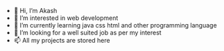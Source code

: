 - 👋 Hi, I’m Akash
- 👀 I’m interested in web development
- 🌱 I’m currently learning java css html and other programming language
- 💞️ I’m looking for a well suited job as per my interest
- 📫 All my projects are stored here

<!---
Akash5422/Akash5422 is a ✨ special ✨ repository because its `README.md` (this file) appears on your GitHub profile.
You can click the Preview link to take a look at your changes.
--->
